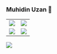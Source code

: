 ### Muhidin Uzan 👋
<table class="center">
<td><a href="https://instagram.com/muhiddinuzann">
<img src="https://img.shields.io/badge/Instagram-b3411b?style=for-the-badge&logo=instagram&logoColor=white">
</a> 
<td><a href="https://twitter.com/muhiddinuzann">
<img src="https://img.shields.io/badge/Twitter-1DA1F2?style=for-the-badge&logo=twitter&logoColor=white">
</a>
  <tr>
<td><a href="https://www.linkedin.com/in/muhiddinuzan/">
<img src="https://img.shields.io/badge/LinkedIn-0077B5?style=for-the-badge&logo=linkedin&logoColor=white">
</a> 
<td><a href="mailto:muhiddinuzan@outlook.com">
<img src="https://img.shields.io/badge/Outlook-110d7a?style=for-the-badge&logo=gmail&logoColor=white">
</a>
  </tr>
</table>
<img align="center" src="https://github-readme-stats.vercel.app/api?username=muhiddinuzan&theme=blue-green">
